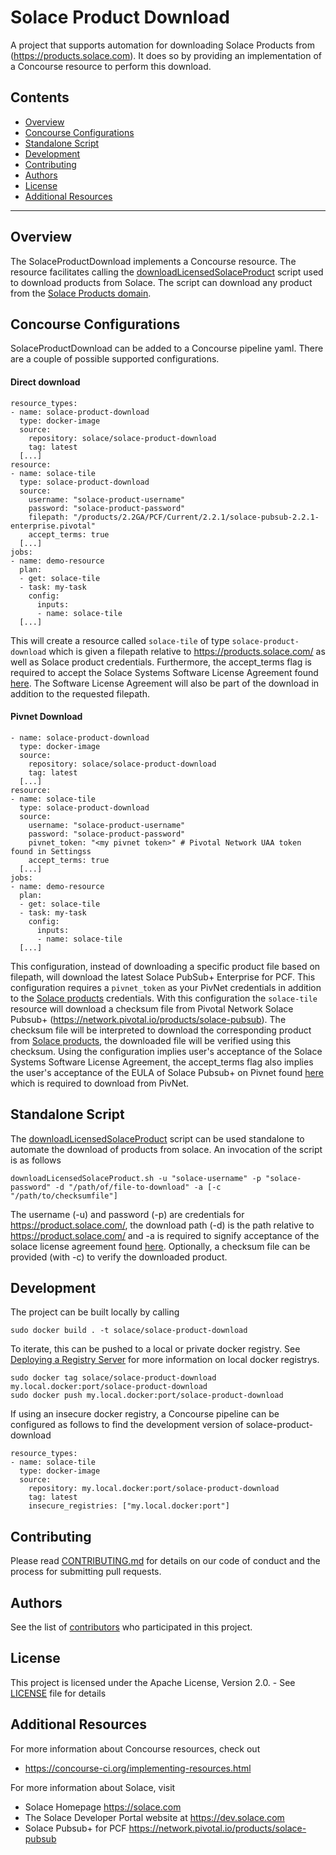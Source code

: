 # Solace Product Download
A project that supports automation for downloading Solace Products from (https://products.solace.com). It does so by providing an implementation of a Concourse resource to perform this download.
## Contents
* [Overview](#overview)
* [Concourse Configurations](#concourse-configurations)
* [Standalone Script](#standalone-script)
* [Development](#development)
* [Contributing](#contributing)
* [Authors](#authors)
* [License](#license)
* [Additional Resources](#additional-resources)
---
## Overview
The SolaceProductDownload implements a Concourse resource. The resource facilitates calling the [downloadLicensedSolaceProduct](bin/downloadLicensedSolaceProduct.sh) script used to download products from Solace. The script can download any product from the [Solace Products domain](https://products.solace.com/).

## Concourse Configurations
SolaceProductDownload can be added to a Concourse pipeline yaml. There are a couple of possible supported configurations.
#### Direct download
```
resource_types:
- name: solace-product-download
  type: docker-image
  source:
    repository: solace/solace-product-download
    tag: latest
  [...]
resource:
- name: solace-tile
  type: solace-product-download
  source:
    username: "solace-product-username"
    password: "solace-product-password"
    filepath: "/products/2.2GA/PCF/Current/2.2.1/solace-pubsub-2.2.1-enterprise.pivotal"
    accept_terms: true
  [...]
jobs:
- name: demo-resource
  plan:
  - get: solace-tile
  - task: my-task
    config:
      inputs:
      - name: solace-tile
  [...]
```
This will create a resource called `solace-tile` of type `solace-product-download` which is given a filepath relative to https://products.solace.com/ as well as Solace product credentials. Furthermore, the accept_terms flag is required to accept the Solace Systems Software License Agreement found [here](https://products.solace.com/Solace-Systems-Software-License-Agreement.pdf). The Software License Agreement will also be part of the download in addition to the requested filepath.

#### Pivnet Download
```
- name: solace-product-download
  type: docker-image
  source:
    repository: solace/solace-product-download
    tag: latest
  [...]
resource:
- name: solace-tile
  type: solace-product-download
  source:
    username: "solace-product-username"
    password: "solace-product-password"
    pivnet_token: "<my pivnet token>" # Pivotal Network UAA token found in Settingss
    accept_terms: true
  [...]
jobs:
- name: demo-resource
  plan:
  - get: solace-tile
  - task: my-task
    config:
      inputs:
      - name: solace-tile
  [...]
```
This configuration, instead of downloading a specific product file based on filepath, will download the latest Solace PubSub+ Enterprise for PCF. This configuration requires a `pivnet_token` as your PivNet credentials in addition to the [Solace products](https://products.solace.com/) credentials.
With this configuration the `solace-tile` resource will download a checksum file from Pivotal Network Solace Pubsub+ (https://network.pivotal.io/products/solace-pubsub).
The checksum file will be interpreted to download the corresponding product from [Solace products](https://products.solace.com/), the downloaded file will be verified using this checksum. Using the configuration implies user's acceptance of the Solace Systems Software License Agreement, the accept_terms flag also implies the user's acceptance of the EULA of Solace Pubsub+ on Pivnet found [here](https://network.pivotal.io/legal_document_agreements/686270) which is required to download from PivNet.

## Standalone Script
The [downloadLicensedSolaceProduct](bin/downloadLicensedSolaceProduct.sh) script can be used standalone to automate the download of products from solace. An invocation of the script is as follows
```
downloadLicensedSolaceProduct.sh -u "solace-username" -p "solace-password" -d "/path/of/file-to-download" -a [-c "/path/to/checksumfile"]
```
The username (-u) and password (-p) are credentials for https://product.solace.com/, the download path (-d) is the path relative to https://product.solace.com/ and -a is required to signify acceptance of the solace license agreement found [here](https://products.solace.com/Solace-Systems-Software-License-Agreement.pdf). Optionally, a checksum file can be provided (with -c) to verify the downloaded product.

## Development
The project can be built locally by calling
```
sudo docker build . -t solace/solace-product-download
```
To iterate, this can be pushed to a local or private docker registry. See [Deploying a Registry Server](https://docs.docker.com/registry/deploying/) for more information on local docker registrys.
```
sudo docker tag solace/solace-product-download my.local.docker:port/solace-product-download
sudo docker push my.local.docker:port/solace-product-download
```
If using an insecure docker registry, a Concourse pipeline can be configured as follows to find the development version of solace-product-download
```
resource_types:
- name: solace-tile
  type: docker-image
  source:
    repository: my.local.docker:port/solace-product-download
    tag: latest
    insecure_registries: ["my.local.docker:port"]
```
## Contributing
Please read [CONTRIBUTING.md](CONTRIBUTING.md) for details on our code of conduct and the process for submitting pull requests.
## Authors
See the list of [contributors](graphs/contributors) who participated in this project.
## License
This project is licensed under the Apache License, Version 2.0. - See [LICENSE](LICENSE) file for details
## Additional Resources
For more information about Concourse resources, check out
* https://concourse-ci.org/implementing-resources.html

For more information about Solace, visit
* Solace Homepage https://solace.com
* The Solace Developer Portal website at https://dev.solace.com
* Solace Pubsub+ for PCF https://network.pivotal.io/products/solace-pubsub
